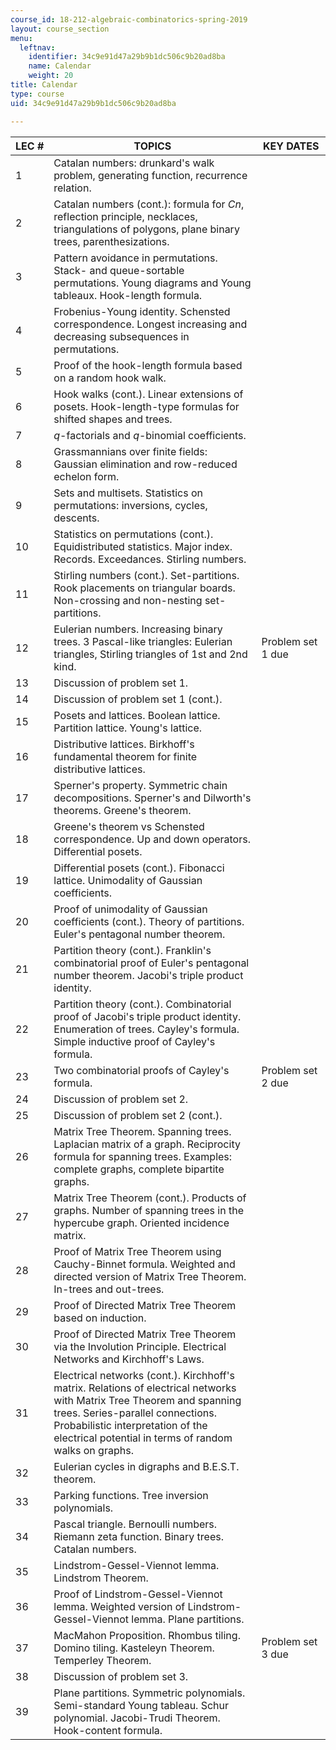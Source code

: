 ```yaml
---
course_id: 18-212-algebraic-combinatorics-spring-2019
layout: course_section
menu:
  leftnav:
    identifier: 34c9e91d47a29b9b1dc506c9b20ad8ba
    name: Calendar
    weight: 20
title: Calendar
type: course
uid: 34c9e91d47a29b9b1dc506c9b20ad8ba

---
```


| LEC # | TOPICS | KEY DATES |
| --- | --- | --- |
| 1 | Catalan numbers: drunkard's walk problem, generating function, recurrence relation. | &nbsp; |
| 2 | Catalan numbers (cont.): formula for _Cn_, reflection principle, necklaces, triangulations of polygons, plane binary trees, parenthesizations. | &nbsp; |
| 3 | Pattern avoidance in permutations. Stack- and queue-sortable permutations. Young diagrams and Young tableaux. Hook-length formula. | &nbsp; |
| 4 | Frobenius-Young identity. Schensted correspondence. Longest increasing and decreasing subsequences in permutations. | &nbsp; |
| 5 | Proof of the hook-length formula based on a random hook walk. | &nbsp; |
| 6 | Hook walks (cont.). Linear extensions of posets. Hook-length-type formulas for shifted shapes and trees. | &nbsp; |
| 7 | _q_\-factorials and _q_\-binomial coefficients. | &nbsp; |
| 8 | Grassmannians over finite fields: Gaussian elimination and row-reduced echelon form. | &nbsp; |
| 9 | Sets and multisets. Statistics on permutations: inversions, cycles, descents. | &nbsp; |
| 10 | Statistics on permutations (cont.). Equidistributed statistics. Major index. Records. Exceedances. Stirling numbers. | &nbsp; |
| 11 | Stirling numbers (cont.). Set-partitions. Rook placements on triangular boards. Non-crossing and non-nesting set-partitions. | &nbsp; |
| 12 | Eulerian numbers. Increasing binary trees. 3 Pascal-like triangles: Eulerian triangles, Stirling triangles of 1st and 2nd kind. | Problem set 1 due |
| 13 | Discussion of problem set 1. | &nbsp; |
| 14 | Discussion of problem set 1 (cont.). | &nbsp; |
| 15 | Posets and lattices. Boolean lattice. Partition lattice. Young's lattice. | &nbsp; |
| 16 | Distributive lattices. Birkhoff's fundamental theorem for finite distributive lattices. | &nbsp; |
| 17 | Sperner's property. Symmetric chain decompositions. Sperner's and Dilworth's theorems. Greene's theorem. | &nbsp; |
| 18 | Greene's theorem vs Schensted correspondence. Up and down operators. Differential posets. | &nbsp; |
| 19 | Differential posets (cont.). Fibonacci lattice. Unimodality of Gaussian coefficients. | &nbsp; |
| 20 | Proof of unimodality of Gaussian coefficients (cont.). Theory of partitions. Euler's pentagonal number theorem. | &nbsp; |
| 21 | Partition theory (cont.). Franklin's combinatorial proof of Euler's pentagonal number theorem. Jacobi's triple product identity. | &nbsp; |
| 22 | Partition theory (cont.). Combinatorial proof of Jacobi's triple product identity. Enumeration of trees. Cayley's formula. Simple inductive proof of Cayley's formula. | &nbsp; |
| 23 | Two combinatorial proofs of Cayley's formula. | Problem set 2 due |
| 24 | Discussion of problem set 2. | &nbsp; |
| 25 | Discussion of problem set 2 (cont.). | &nbsp; |
| 26 | Matrix Tree Theorem. Spanning trees. Laplacian matrix of a graph. Reciprocity formula for spanning trees. Examples: complete graphs, complete bipartite graphs. | &nbsp; |
| 27 | Matrix Tree Theorem (cont.). Products of graphs. Number of spanning trees in the hypercube graph. Oriented incidence matrix. | &nbsp; |
| 28 | Proof of Matrix Tree Theorem using Cauchy-Binnet formula. Weighted and directed version of Matrix Tree Theorem. In-trees and out-trees. | &nbsp; |
| 29 | Proof of Directed Matrix Tree Theorem based on induction. | &nbsp; |
| 30 | Proof of Directed Matrix Tree Theorem via the Involution Principle. Electrical Networks and Kirchhoff's Laws. | &nbsp; |
| 31 | Electrical networks (cont.). Kirchhoff's matrix. Relations of electrical networks with Matrix Tree Theorem and spanning trees. Series-parallel connections. Probabilistic interpretation of the electrical potential in terms of random walks on graphs. | &nbsp; |
| 32 | Eulerian cycles in digraphs and B.E.S.T. theorem. | &nbsp; |
| 33 | Parking functions. Tree inversion polynomials. | &nbsp; |
| 34 | Pascal triangle. Bernoulli numbers. Riemann zeta function. Binary trees. Catalan numbers. | &nbsp; |
| 35 | Lindstrom-Gessel-Viennot lemma. Lindstrom Theorem. | &nbsp; |
| 36 | Proof of Lindstrom-Gessel-Viennot lemma. Weighted version of Lindstrom-Gessel-Viennot lemma. Plane partitions. | &nbsp; |
| 37 | MacMahon Proposition. Rhombus tiling. Domino tiling. Kasteleyn Theorem. Temperley Theorem. | Problem set 3 due |
| 38 | Discussion of problem set 3. | &nbsp; |
| 39 | Plane partitions. Symmetric polynomials. Semi-standard Young tableau. Schur polynomial. Jacobi-Trudi Theorem. Hook-content formula. |